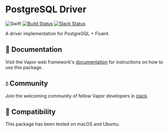 # PostgreSQL Driver

![Swift](http://img.shields.io/badge/swift-3.1-brightgreen.svg)
[![Build Status](https://travis-ci.org/vapor/postgresql-driver.svg?branch=master)](https://travis-ci.org/vapor/postgresql-driver)
[![Slack Status](http://vapor.team/badge.svg)](http://vapor.team)

A driver implementation for PostgreSQL + Fluent.

## 📖 Documentation

Visit the Vapor web framework's [documentation](http://docs.vapor.codes/postgresql/driver) for instructions on how to use this package.

## 💧 Community

Join the welcoming community of fellow Vapor developers in [slack](http://vapor.team).

## 🔧 Compatibility

This package has been tested on macOS and Ubuntu.
